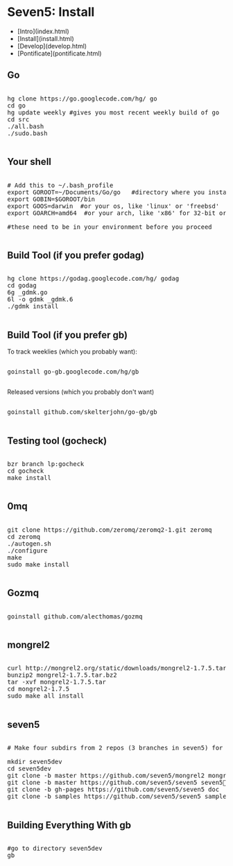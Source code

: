 # Seven5: Install

<nav>
    <ul>
        <li>[Intro](index.html)</li>
        <li>[Install](install.html)</li>
        <li>[Develop](develop.html)</li>
        <li>[Pontificate](pontificate.html)</li>
    </ul>
</nav>

## Go

<pre>

hg clone https://go.googlecode.com/hg/ go
cd go
hg update weekly #gives you most recent weekly build of go
cd src
./all.bash
./sudo.bash

</pre>

Your shell
----------

<pre>
	
# Add this to ~/.bash_profile
export GOROOT=~/Documents/Go/go   #directory where you installed go
export GOBIN=$GOROOT/bin
export GOOS=darwin  #or your os, like 'linux' or 'freebsd'
export GOARCH=amd64  #or your arch, like 'x86' for 32-bit or 'arm'

#these need to be in your environment before you proceed

</pre>

Build Tool (if you prefer godag)
-------------------------

<pre>

hg clone https://godag.googlecode.com/hg/ godag
cd godag
6g _gdmk.go 
6l -o gdmk _gdmk.6 
./gdmk install

</pre>

Build Tool (if you prefer gb)
-------------------------

To track weeklies (which you probably want):

<pre>
	
goinstall go-gb.googlecode.com/hg/gb

</pre>

Released versions (which you probably don't want)

<pre>
	
goinstall github.com/skelterjohn/go-gb/gb

</pre>

Testing tool (gocheck)
-------------------------

<pre>

bzr branch lp:gocheck
cd gocheck
make install

</pre>

0mq
---

<pre>
	
git clone https://github.com/zeromq/zeromq2-1.git zeromq
cd zeromq
./autogen.sh
./configure
make
sudo make install

</pre>

Gozmq
-----

<pre>

goinstall github.com/alecthomas/gozmq

</pre>

mongrel2
--------

<pre>
	
curl http://mongrel2.org/static/downloads/mongrel2-1.7.5.tar.bz2 > mongrel2-1.7.5.tar.bz2
bunzip2 mongrel2-1.7.5.tar.bz2
tar -xvf mongrel2-1.7.5.tar
cd mongrel2-1.7.5
sudo make all install

</pre>

seven5
------


<pre>

# Make four subdirs from 2 repos (3 branches in seven5) for development setup

mkdir seven5dev
cd seven5dev
git clone -b master https://github.com/seven5/mongrel2 mongrel2
git clone -b master https://github.com/seven5/seven5 seven5
git clone -b gh-pages https://github.com/seven5/seven5 doc
git clone -b samples https://github.com/seven5/seven5 samples

</pre>

Building Everything With gb
------

<pre>

#go to directory seven5dev
gb

</pre>

